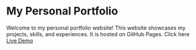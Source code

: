 # My Personal Portfolio

Welcome to my personal portfolio website! This website showcases my projects, skills, and experiences. It is hosted on GitHub Pages.
Click here
[Live Demo](https://surajkumar223.github.io/my_portfolio/)
